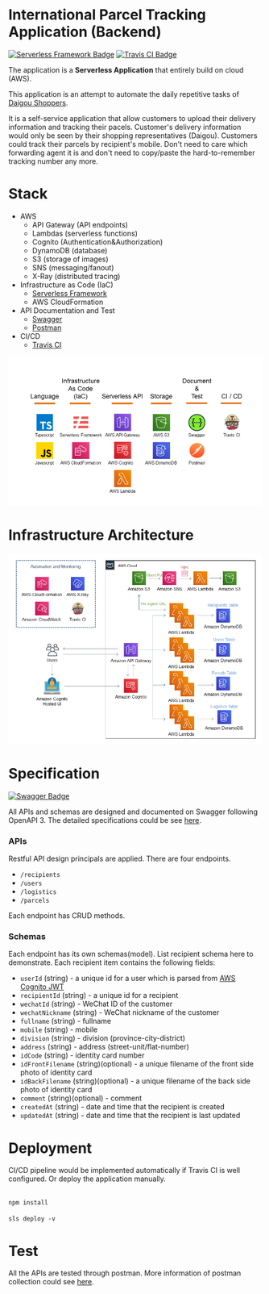 
# International Parcel Tracking Application (Backend)

[![Serverless Framework Badge](http://public.serverless.com/badges/v3.svg)](http://www.serverless.com)
[![Travis CI Badge](https://travis-ci.com/xssssl/International-Parcel-Tracking-Application.svg?branch=master)](https://www.travis-ci.org/)


The application is a **Serverless Application** that entirely build on cloud (AWS).

This application is an attempt to automate the daily repetitive tasks of [Daigou Shoppers](https://en.wikipedia.org/wiki/Daigou).

It is a self-service application that allow customers to upload their delivery information and tracking their pacels. Customer's delivery information would only be seen by their shopping representatives (Daigou). Customers could track their parcels by recipient's mobile. Don't need to care which forwarding agent it is and don't need to copy/paste the hard-to-remember tracking number any more.

# Stack

* AWS 
  * API Gateway (API endpoints)
  * Lambdas (serverless functions)
  * Cognito (Authentication&Authorization)
  * DynamoDB (database)
  * S3 (storage of images)
  * SNS (messaging/fanout)
  * X-Ray (distributed tracing)
* Infrastructure as Code (IaC)
  * [Serverless Framework](https://serverless.com/)
  *  AWS CloudFormation
* API Documentation and Test
  * [Swagger](https://swagger.io/)
  * [Postman](https://www.postman.com/)
* CI/CD
  * [Travis CI](https://www.travis-ci.org/)

![Stack.png](https://github.com/xssssl/International-Parcel-Tracking-Application/blob/dev/media/Stack.PNG)

# Infrastructure Architecture

![Architecture.png](https://github.com/xssssl/International-Parcel-Tracking-Application/blob/dev/media/Architecture.PNG)


# Specification

[![Swagger Badge](https://validator.swagger.io/validator?url=https://api.swaggerhub.com/apis/xssl/Recipients-n-Parcels-Management/0.1.0)](https://app.swaggerhub.com/apis-docs/xssl/Recipients-n-Parcels-Management/0.1.0)

All APIs and schemas are designed and documented on Swagger following OpenAPI 3. The detailed specifications could be see [here](https://app.swaggerhub.com/apis-docs/xssl/Recipients-n-Parcels-Management/0.1.0).

### APIs

Restful API design principals are applied. There are four endpoints. 
* `/recipients`
* `/users`
* `/logistics`
* `/parcels`

Each endpoint has CRUD methods.

### Schemas

Each endpoint has its own schemas(model). List recipient schema here to demonstrate. Each recipient item contains the following fields:
* `userId` (string) - a unique id for a user which is parsed from [AWS Cognito JWT](https://docs.aws.amazon.com/cognito/latest/developerguide/amazon-cognito-user-pools-using-tokens-with-identity-providers.html)
* `recipientId` (string) - a unique id for a recipient
* `wechatId` (string) - WeChat ID of the customer
* `wechatNickname` (string) - WeChat nickname of the customer
* `fullname` (string) - fullname
* `mobile` (string) - mobile
* `division` (string) - division (province-city-district)
* `address` (string) - address (street-unit/flat-number)
* `idCode` (string) - identity card number
* `idFrontFilename` (string)(optional) - a unique filename of the front side photo of identity card
* `idBackFilename` (string)(optional) - a unique filename of the back side photo of identity card
* `comment` (string)(optional) - comment
* `createdAt` (string) - date and time that the recipient is created
* `updatedAt` (string) - date and time that the recipient is last updated


# Deployment


  CI/CD pipeline would be implemented automatically if Travis CI is well configured. Or deploy the application manually.
  
```
  
npm install

sls deploy -v

```

# Test

All the APIs are tested through postman. More information of postman collection could see [here](https://github.com/xssssl/International-Parcel-Tracking-Application/blob/dev/test/postman/Serverless%20International%20Parcel%20Tracking%20Application.postman_collection.json).